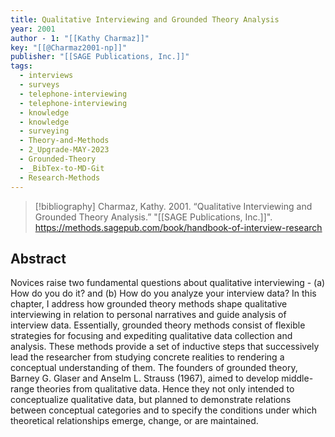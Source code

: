 ```yaml
---
title: Qualitative Interviewing and Grounded Theory Analysis
year: 2001
author - 1: "[[Kathy Charmaz]]"
key: "[[@Charmaz2001-np]]"
publisher: "[[SAGE Publications, Inc.]]"
tags:
  - interviews
  - surveys
  - telephone-interviewing
  - telephone-interviewing
  - knowledge
  - knowledge
  - surveying
  - Theory-and-Methods
  - 2_Upgrade-MAY-2023
  - Grounded-Theory
  - _BibTex-to-MD-Git
  - Research-Methods
---
```


> [!bibliography]
> Charmaz, Kathy. 2001. “Qualitative Interviewing and Grounded Theory Analysis.” "[[SAGE Publications, Inc.]]". https://methods.sagepub.com/book/handbook-of-interview-research

## Abstract
Novices raise two fundamental questions about qualitative interviewing -  (a) How do you do it? and (b) How do you analyze your interview data? In this chapter, I address how grounded theory methods shape qualitative interviewing in relation to personal narratives and guide analysis of interview data. Essentially, grounded theory methods consist of flexible strategies for focusing and expediting qualitative data collection and analysis. These methods provide a set of inductive steps that successively lead the researcher from studying concrete realities to rendering a conceptual understanding of them. The founders of grounded theory, Barney G. Glaser and Anselm L. Strauss (1967), aimed to develop middle-range theories from qualitative data. Hence they not only intended to conceptualize qualitative data, but planned to demonstrate relations between conceptual categories and to specify the conditions under which theoretical relationships emerge, change, or are maintained.